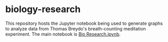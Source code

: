 # biology-research

This repository hosts the Jupyter notebook being used to generate graphs to analyze data from Thomas Breydo's breath-counting meditation experiment. The main notebook is [Bio Research.ipynb](https://google.com).
